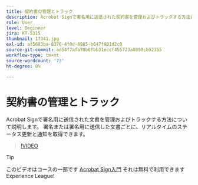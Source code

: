 ```yaml
---
title: 契約書の管理とトラック
description: Acrobat Signで署名用に送信された契約書を管理およびトラックする方法について説明します。
role: User
level: Beginner
jira: KT-5315
thumbnail: 17341.jpg
exl-id: af5683ba-8376-4f0d-8985-b647f901d2c0
source-git-commit: ad54f7afa78b0fbb31eccf455723a8890cb92355
workflow-type: tm+mt
source-wordcount: '73'
ht-degree: 0%

---
```


# 契約書の管理とトラック

Acrobat Signで署名用に送信された文書を管理およびトラックする方法について説明します。 署名または署名用に送信した文書ごとに、リアルタイムのステータス更新と通知を取得できます。

>[!VIDEO](https://video.tv.adobe.com/v/338695?quality=12&learn=on&hidetitle=true)

>[!TIP]
>
>このビデオはコースの一部です [Acrobat Sign入門](https://experienceleague.adobe.com/?recommended=Sign-U-1-2020.1) それは無料で利用できますExperience League!
